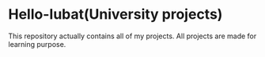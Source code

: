 # Hello-Iubat(University projects)
This repository actually contains all of my projects.
All projects are made for learning purpose.
